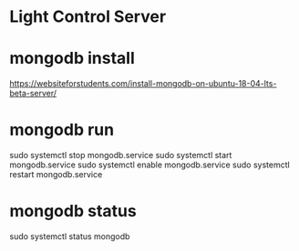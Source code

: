 # Light Control Server

# mongodb install
https://websiteforstudents.com/install-mongodb-on-ubuntu-18-04-lts-beta-server/

# mongodb run
sudo systemctl stop mongodb.service
sudo systemctl start mongodb.service
sudo systemctl enable mongodb.service
sudo systemctl restart mongodb.service

# mongodb status
sudo systemctl status mongodb
